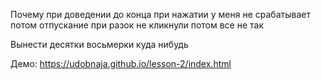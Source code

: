 Почему при доведении до конца при нажатии у меня не срабатывает потом отпускание
при разок не кликнули потом все не так

Вынести десятки восьмерки куда нибудь 


Демо: https://udobnaja.github.io/lesson-2/index.html